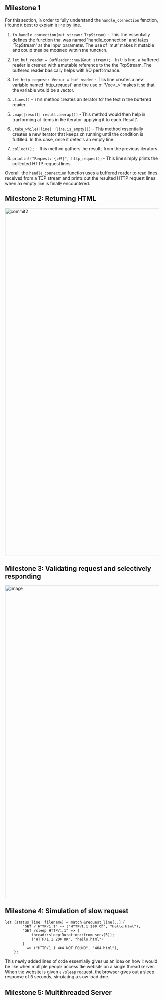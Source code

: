 ## Milestone 1

For this section, in order to fully understand the `handle_connection` function, I found it best to explain it line by line. 

1. `fn handle_connection(mut stream: TcpStream)` - This line essentially defines the function that was named 'handle_connection' and takes 'TcpStream' as the input parameter. The use of 'mut' makes it mutable and could then be modified within the function.

2. `let buf_reader = BufReader::new(&mut stream);` - In this line, a buffered reader is created with a mutable reference to the the TcpStream. The buffered reader basically helps with I/O performance.

3. `let http_request: Vec<_> = buf_reader` - This line creates a new variable named 'http_request' and the use of 'Vec<_>' makes it so that the variable would be a vector.

4. `.lines()` - This method creates an iterator for the text in the buffered reader.

5. `.map(|result| result.unwrap())` - This method would then help in tranforming all items in the iterator, applying it to each 'Result'.

6. `.take_while(|line| !line.is_empty())` - This method essentially creates a new iterator that keeps on running until the condition is fulfilled. In this case, once it detects an empty line.

7. `collect();` - This method gathers the results from the previous iterators.

8. `println!("Request: {:#?}", http_request);` - This line simply prints the collected HTTP request lines.

Overall, the `handle_connection` function uses a buffered reader to read lines received from a TCP stream and prints out the resulted HTTP request lines when an empty line is finally encountered.

## Milestone 2: Returning HTML

<img width="1136" alt="commit2" src="https://github.com/PascalPahlevi/advprog-module6/assets/143638456/eb498c8c-7435-4b1d-aaf9-feeb6967cc0a">

## Milestone 3: Validating request and selectively responding

<img width="1021" alt="image" src="https://github.com/PascalPahlevi/advprog-module6/assets/143638456/51b738c7-641c-41e9-a9b2-1921f0b06e6c">

## Milestone 4: Simulation of slow request
```
let (status_line, filename) = match &request_line[..] {
        "GET / HTTP/1.1" => ("HTTP/1.1 200 OK", "hello.html"),
        "GET /sleep HTTP/1.1" => {
            thread::sleep(Duration::from_secs(5));
            ("HTTP/1.1 200 OK", "hello.html")
        }
        _ => ("HTTP/1.1 404 NOT FOUND", "404.html"),
    };
```
This newly added lines of code essentially gives us an idea on how it would be like when multiple people access the website on a single thread server. When the website is given a `/sleep` request, the browser gives out a sleep response of 5 seconds, simulating a slow load time.

## Milestone 5: Multithreaded Server


